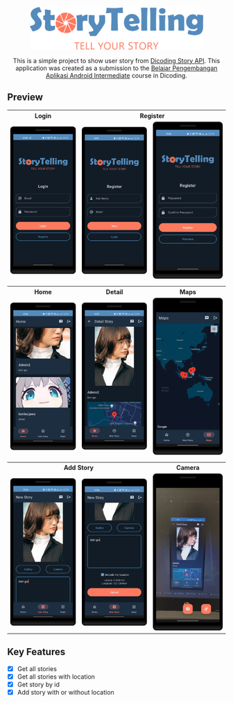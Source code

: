 <center>
  <img src="./logo/typo.png" width="400" />

  <br />

  <p>
    This is a simple project to show user story from <a href="https://story-api.dicoding.dev/v1/">Dicoding Story API</a>. This application was created as a submission to the <a href="https://www.dicoding.com/academies/352/">Belajar Pengembangan Aplikasi Android Intermediate</a> course in Dicoding.
  </p>
</center>

## Preview

<table>
  <tr>
    <th style="text-align: center">Login</th>
    <th colspan="2" style="text-align: center">Register</th>
  </tr>
  <tr>
    <td><img src="./screenshots/LoginFragment.png" /></td>
    <td><img src="./screenshots/RegisterFragment_1.png" /></td>
    <td><img src="./screenshots/RegisterFragment_2.png" /></td>
  </tr>
  <tr><td colspan="3"></td></tr>
  <tr><td colspan="3"></td></tr>
  <tr>
    <th style="text-align: center">Home</th>
    <th style="text-align: center">Detail</th>
    <th style="text-align: center">Maps</th>
  </tr>
  <tr>
    <td><img src="./screenshots/HomeFragment.png" /></td>
    <td><img src="./screenshots/DetailFragment.png" /></td>
    <td><img src="./screenshots/MapsFragment.png" /></td>
  </tr>
  <tr><td colspan="3"></td></tr>
  <tr><td colspan="3"></td></tr>
  <tr>
    <th colspan="2" style="text-align: center">Add Story</th>
    <th style="text-align: center">Camera</th>
  </tr>
  <tr>
    <td><img src="./screenshots/AddFragment_1.png" /></td>
    <td><img src="./screenshots/AddFragment_2.png" /></td>
    <td><img src="./screenshots/CameraFragment.png" /></td>
  </tr>
</table>

## Key Features

- [x] Get all stories
- [x] Get all stories with location
- [x] Get story by id
- [x] Add story with or without location
